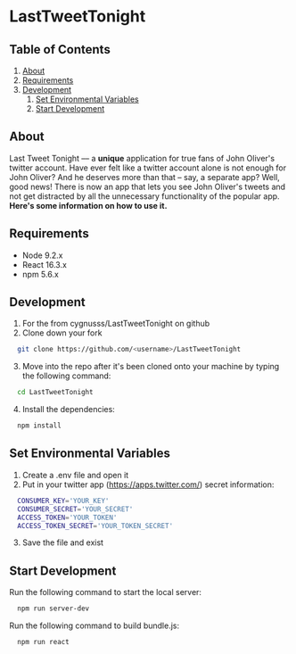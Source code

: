 # LastTweetTonight

## Table of Contents

1. [About](#about)
1. [Requirements](#requirements)
1. [Development](#development)
    1. [Set Environmental Variables](#set-environmental-variables)
    1. [Start Development](#start-development)

## About

Last Tweet Tonight –– a **unique** application for true fans of John Oliver's twitter account. Have ever felt like a twitter account alone is not enough for John Oliver? And he deserves more than that – say, a separate app? Well, good news! There is now an app that lets you see John Oliver's tweets and not get distracted by all the unnecessary functionality of the popular app. 
**Here's some information on how to use it.**

## Requirements

- Node 9.2.x
- React 16.3.x
- npm 5.6.x

## Development

1. For the from cygnusss/LastTweetTonight on github
2. Clone down your fork
  ```sh
    git clone https://github.com/<username>/LastTweetTonight
  ```
3. Move into the repo after it's been cloned onto your machine by typing the following command:
  ```sh
    cd LastTweetTonight 
  ```
4. Install the dependencies:
  ```sh
    npm install
  ```
## Set Environmental Variables

1. Create a .env file and open it
2. Put in your twitter app (https://apps.twitter.com/) secret information:
  ```sh
    CONSUMER_KEY='YOUR_KEY'
    CONSUMER_SECRET='YOUR_SECRET'
    ACCESS_TOKEN='YOUR_TOKEN'
    ACCESS_TOKEN_SECRET='YOUR_TOKEN_SECRET'
  ```
3. Save the file and exist
  
## Start Development

Run the following command to start the local server:
  ```sh
    npm run server-dev
  ```
Run the following command to build bundle.js:
  ```sh
    npm run react
  ```

